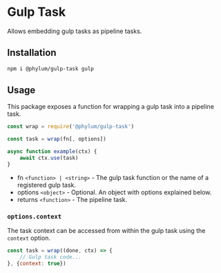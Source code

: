 # Gulp Task
Allows embedding gulp tasks as pipeline tasks.

## Installation
```bash
npm i @phylum/gulp-task gulp
```

## Usage
This package exposes a function for wrapping a gulp task into a pipeline task.<br>
```js
const wrap = require('@phylum/gulp-task')

const task = wrap(fn[, options])

async function example(ctx) {
	await ctx.use(task)
}
```
+ fn `<function> | <string>` - The gulp task function or the name of a registered gulp task.
+ options `<object>` - Optional. An object with options explained below.
+ returns `<function>` - The pipeline task.

### `options.context`
The task context can be accessed from within the gulp task using the `context` option.
```js
const task = wrap((done, ctx) => {
	// Gulp task code...
}, {context: true})
```
